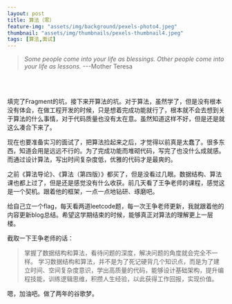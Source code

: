 ```yaml
---
layout: post
title: 算法（零）
feature-img: "assets/img/background/pexels-photo4.jpeg"     
thumbnail: "assets/img/thumbnails/pexels-thumbnail4.jpeg"
tags: [算法,面试]
---
```


> *Some people come into your life as blessings. Other people come into your life as lessons.*                              ---Mother Teresa

<br><br>

填完了Fragment的坑，接下来开算法的坑。对于算法，虽然学了，但是没有根本没有体会，在做工程开发的时候，只是想着完成功能就行了，根本就不会去想到关于算法的什么事情，对于代码质量也没有太在意。虽然知道这样不好，但是还是就这么凑合下来了。

现在也要准备实习的面试了，把算法捡起来之后，才觉得以前真是太蠢了。很多东西，知道会用是远远不行的。为了完成功能而堆砌代码，写完了也没什么成就感。而通过设计算法，写出时间复杂度低，优雅的代码才是最爽的。

之前《算法导论》、《算法（第四版）》都买了，但是没看过几眼。数据结构、算法课也都上过了，但是还是感觉没有什么收获。前几天看了王争老师的课程，感觉这是一个契机。跟着他的框架，一点一点地钻研、琢磨吧。

给自己立一个flag，每天看两道leetcode题，每一次王争老师更新，我就跟着他的内容更新blog总结。希望这学期结束的时候，能够真正对算法的理解更上一层楼。

截取一下王争老师的话：
> 
> 掌握了数据结构和算法，看待问题的深度，解决问题的角度就会完全不一样。
> 学习数据结构和算法，并不是为了死记硬背几个知识点，而是为了建立时间、空间复杂度意识，学出高质量的代码，能够设计基础架构，提升编程技能，训练逻辑思维，积攒人生经验，以此获得工作回报，实现价值。
> 

嗯，加油吧。做了两年的谷歌梦。

